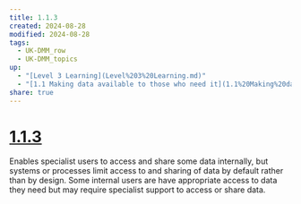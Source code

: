 ```yaml
---
title: 1.1.3
created: 2024-08-28
modified: 2024-08-28
tags:
  - UK-DMM_row
  - UK-DMM_topics
up:
  - "[Level 3 Learning](Level%203%20Learning.md)"
  - "[1.1 Making data available to those who need it](1.1%20Making%20data%20available%20to%20those%20who%20need%20it.md)"
share: true
---
```

# [1.1.3](1.1.3.md)

Enables specialist users to access and share some data internally, but systems or processes limit access to and sharing of data by default rather than by design. Some internal users are have appropriate access to data they need but may require specialist support to access or share data.
